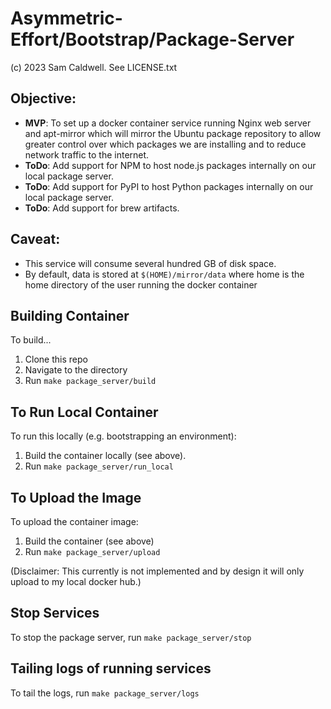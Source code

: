 Asymmetric-Effort/Bootstrap/Package-Server
==========================================
(c) 2023 Sam Caldwell.  See LICENSE.txt

## Objective:
* **MVP**: To set up a docker container service running Nginx web server and apt-mirror which will mirror the Ubuntu package repository to allow greater control over which packages we are installing and to reduce network traffic to the internet.
* **ToDo**: Add support for NPM to host node.js packages internally on our local package server.
* **ToDo**: Add support for PyPI to host Python packages internally on our local package server.
* **ToDo**: Add support for brew artifacts.

## Caveat:
* This service will consume several hundred GB of disk space.
* By default, data is stored at `$(HOME)/mirror/data` where
  home is the home directory of the user running the docker
  container


## Building Container
To build...
1. Clone this repo
2. Navigate to the directory
3. Run `make package_server/build`

## To Run Local Container
To run this locally (e.g. bootstrapping an environment):
1. Build the container locally (see above).
2. Run `make package_server/run_local`

## To Upload the Image
To upload the container image:
1. Build the container (see above)
2. Run `make package_server/upload`

(Disclaimer: This currently is not implemented and 
by design it will only upload to my local docker hub.)

## Stop Services
To stop the package server, run `make package_server/stop`

## Tailing logs of running services
To tail the logs, run `make package_server/logs`
